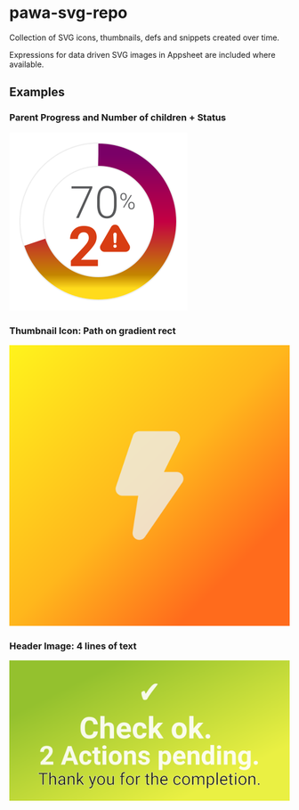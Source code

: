 # pawa-svg-repo
Collection of SVG icons, thumbnails, defs and snippets created over time.

Expressions for data driven SVG images in Appsheet are included where available.

## Examples

### Parent Progress and Number of children + Status
<img src="./01_examples/icon_progress_status_overdue.svg">

### Thumbnail Icon: Path on gradient rect
<img src="./01_examples/thumb_soon.svg">

### Header Image: <tspan> 4 lines of text
<img src="./01_examples/image_txt_4rows_on_grad.svg">